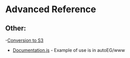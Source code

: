 
# Advanced Reference


## Other:

-[Conversion to S3](http://www.progress.com/blogs/importing-salesforce-data-into-amazon-s3-via-jdbc-driver)




- [Documentation.js](http://documentation.js.org) - Example of use is in autoEG/www

